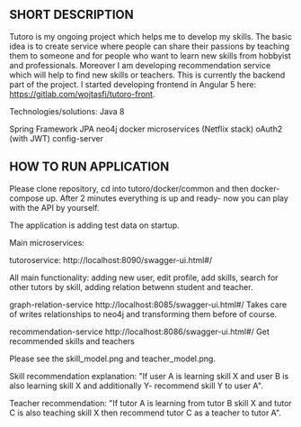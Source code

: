 ## SHORT DESCRIPTION
Tutoro is my ongoing project which helps me to develop my skills. The basic idea is to create service where people can
share their passions by teaching them to someone and for people who want to learn new skills from hobbyist and
professionals. Moreover I am developing recommendation service which will help to find new skills or teachers. This is
currently the backend part of the project. I started developing frontend in Angular 5 here: https://gitlab.com/wojtasfi/tutoro-front.

Technologies/solutions:
Java 8


Spring Framework
JPA
neo4j
docker
microservices (Netflix stack)
oAuth2 (with JWT)
config-server

## HOW TO RUN APPLICATION
Please clone repository, cd into tutoro/docker/common and then docker-compose up. After 2 minutes everything is up and
ready- now you can play with the API by yourself.

The application is adding test data on startup.

Main microservices:

tutoroservice:
http://localhost:8090/swagger-ui.html#/

All main functionality: adding new user, edit profile, add skills, search for other tutors by skill, adding relation
betwenn student and teacher.



graph-relation-service
http://localhost:8085/swagger-ui.html#/
Takes care of writes relationships to neo4j and transforming them before of course.



recommendation-service
http://localhost:8086/swagger-ui.html#/
Get recommended skills and teachers

Please see the skill_model.png and teacher_model.png.

Skill recommendation explanation: "If user A is learning skill X and user B is also learning skill X and additionally Y-
recommend skill Y to user A".

Teacher recommendation: "If tutor A is learning from tutor B skill X and tutor C is also teaching skill X then recommend
tutor C as a teacher to tutor A".